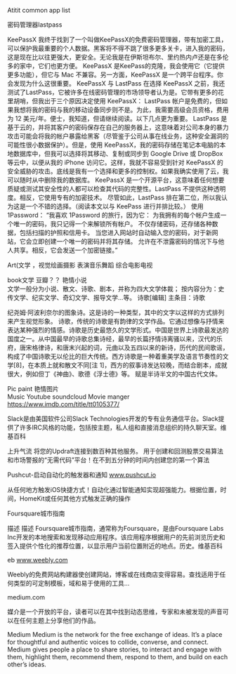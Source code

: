 Atitit common app list

密码管理器lastpass

KeePassX
我终于找到了一个叫做KeePassX的免费密码管理器，带有加密工具，可以保护我最重要的个人数据。黑客将不得不跳了很多更多关卡，进入我的密码，这是现在比以往更强大，更安全。无论我是在伊斯坦布尔、里约热内卢还是在多伦多的家中，它们也更方便。
KeePassX 是KeePass的克隆，我会使用它（它提供更多功能），但它与 Mac 不兼容。另一方面，KeePassX 是一个跨平台程序。你会发现为什么这很重要。
KeePassX 与 LastPass
在选择 KeePassX 之前，我还测试了LastPass，它被许多在线密码管理的市场领导者认为是。它带有更多的花里胡哨，但我出于三个原因决定使用 KeePassX：
LastPass 帐户是免费的，但如果我想将我的密码与我的移动设备同步则不是。为此，我需要高级会员资格，费用为 12 美元/年。便士，我知道，但请继续阅读。以下几点更为重要。
LastPass 是基于云的，并将其客户的密码保存在自己的服务器上，这意味着对公司本身的暴力攻击可能会将我的帐户暴露给黑客（尽管鉴于公司从事在线业务，这种安全漏洞的可能性很小数据保护）。但是，使用 KeePassX，我的密码存储在笔记本电脑的本地数据库中，但我可以选择将其移动、复制或同步到 Google Drive 或 DropBox 等云中，以便从我的 iPhone 访问它。这样，我就不容易受到针对 KeePassX 的安全威胁的攻击。底线是我有一个选择和更多的控制权。如果我确实使用了云，我可以随时从中删除我的数据库。
KeePassX 是一个开源平台，这意味着任何想要质疑或测试其安全性的人都可以检查其代码的完整性。LastPass 不提供这种透明度。相反，它使用专有的加密技术。
尽管如此，LastPass 排在第二位，所以我认为这是一个不错的选择。（阅读本文以与 KeePass 进行并排比较。）
使用1Password：
“我喜欢 1Password 的旅行，因为它：
为我拥有的每个帐户生成一个唯一的密码，我只记得一个来解锁所有帐户。
不仅存储密码，还存储各种数据，包括扫描的护照和信用卡。
当您进入网站时自动输入您的密码，对于新网站，它会立即创建一个唯一的密码并将其存储。
允许在不泄露密码的情况下与他人共享。相反，它会发送一个加密链接。”

Art(文学 ，视觉绘画摄影  表演音乐舞蹈  综合电影电视

book文学
豆瓣？？
艳情小说  
文学一般分为小说、散文、诗歌、剧本，并称为四大文学体裁；
按内容分为：史传文学、纪实文学、奇幻文学、报导文学...等。
诗歌[编辑]
主条目：诗歌


纪尧姆·阿波利奈尔的图象诗。这是诗的一种类型，其中的文字以这样的方式排列来产生视觉形象。
诗歌，传统的诗歌是有韵律的文学作品。它通过想像与抒情来表达某种强烈的情感。诗歌是历史最悠久的文学形式。中国是世界上诗歌最发达的国度之一。从中国最早的诗歌总集诗经，最早的长篇抒情诗离骚以来，汉代的乐府，唐宋格律诗，和唐末兴起的词，元曲以及五四以来的新诗，历代的民间歌谣，构成了中国诗歌无以伦比的巨大传统。西方诗歌是一种着重美学及语言节奏性的文学[8]，在本质上就和散文不同[注 1]，西方的叙事诗发达较晚，而结合剧本，成就很大，例如但丁《神曲》、歌德《浮士德》等。
赋是半诗半文的中国古代文体。

Pic paint
艳情图片  
Music
Youtube soundcloud
Movie manger
https://www.imdb.com/title/tt0105377/


Slack是由美国软件公司Slack Technologies开发的专有业务通信平台。Slack提供了许多IRC风格的功能，包括按主题，私人组和直接消息组织的持久聊天室。维基百科


上升气流
将您的Updraft连接到数百种其他服务。
用于创建和回测股票交易算法和市场警报的“无需代码”平台！在不到五分钟的时间内创建您的第一个算法



Pushcut-启动自动化的触发器和通知
www.pushcut.io



从任何地方触发iOS快捷方式！自动化通过智能通知实现超强能力。根据位置，时间，HomeKit或任何其他方式触发正确的操作


Foursquare城市指南

描述
描述
Foursquare城市指南，通常称为Foursquare，是由Foursquare Labs Inc开发的本地搜索和发现移动应用程序。该应用程序根据用户的先前浏览历史和签入提供个性化的推荐位置，以显示用户当前位置附近的地点。历史。维基百科




eb
www.weebly.com




Weebly的免费网站构建器使创建网站，博客或在线商店变得容易。查找适用于任何类型的可定制模板，域和易于使用的工具...



medium.com




媒介是一个开放的平台，读者可以在其中找到动态思维，专家和未被发现的声音可以在任何主题上分享他们的作品。

Medium
Medium is the network for the free exchange of ideas. It’s a place for thoughtful and authentic voices to collide, converse, and connect. Medium gives people a place to share stories, to interact and engage with them, highlight them, recommend them, respond to them, and build on each other’s ideas.

